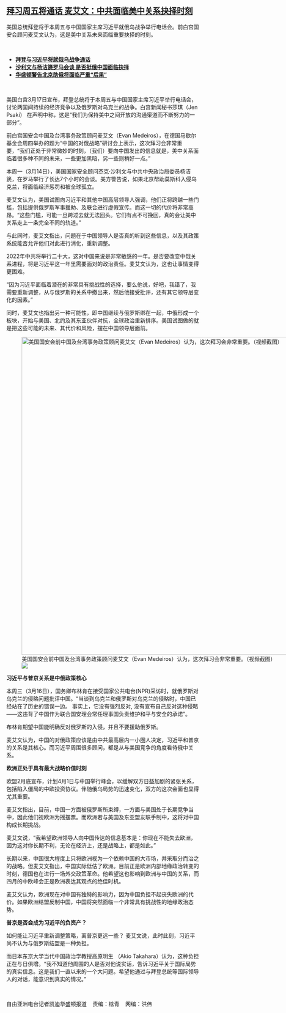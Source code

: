 <!--1647551353000-->
[拜习周五将通话   麦艾文：中共面临美中关系抉择时刻](https://www.rfa.org/mandarin/yataibaodao/junshiwaijiao/kw-03172022105405.html)
------

<p>美国总统拜登将于本周五<span>与中国国家主席习近平就俄乌战争举行电话会。前白宫国安会顾问麦艾文认为，这是美中关系未来面临重要抉择的时刻。</span></p><p><br/></p><ul><li><a href="https://www.rfa.org/mandarin/Xinwen/1-03172022104850.html"><strong>拜登与习近平将就俄乌战争通话</strong></a></li><li><a href="https://www.rfa.org/mandarin/yataibaodao/junshiwaijiao/ql2-03142022074238.html"><strong>沙利文与杨洁篪罗马会谈 是否挺俄中国面临抉择</strong></a></li><li><strong><a href="https://www.rfa.org/mandarin/Xinwen/6-03132022130951.html">华盛顿警告北京助俄将面临严重“后果”</a></strong></li></ul><p><br/></p><p>美国白宫3月<span>17</span><span>日宣布，拜登总统将于本周五与中国国家主席习近平举行电话会，讨论两国间持续的经济竞争以及俄罗斯对乌克兰的战争。白宫新闻秘书莎琪（</span><span>Jen Psaki</span><span>）</span><span> </span><span>在声明中称，这是“我们为保持美中之间开放的沟通渠道而不断努力的一部分”。</span></p><p><span>前白宫国安会中国及台湾事务政策顾问麦艾文（</span><span>Evan Medeiros</span><span>），在德国马歇尔基金会周四举办的题为“中国的对俄战略”研讨会上表示，这次拜习会非常重要，“我们正处于非常微妙的时刻，（我们）要向中国发出的信息就是，美中关系面临着很多种不同的未来，一些更加黑暗，另一些则稍好一点。”</span></p><p><span>本周一（</span><span>3</span><span>月</span><span>14</span><span>日），美国国家安全顾问杰克·沙利文与中共中央政治局委员杨洁篪，在罗马举行了长达</span><span>7</span><span>个小时的会谈。美方警告说，如果北京帮助莫斯科入侵乌克兰，将面临经济惩罚和被全球孤立。</span></p><p><span>麦艾文认为，美国试图向习近平和其他中国高层领导人强调，他们正将跨越一些门槛，包括提供俄罗斯军事援助、及联合进行虚假宣传。而这一切的代价将非常高昂。“这些门槛，可能一旦跨过去就无法回头。它们有点不可挽回，真的会让美中关系走上一条完全不同的轨道。”</span></p><p><span>与此同时，麦艾文指出，问题在于中国领导人是否真的听到这些信息，以及其政策系统能否允许他们对此进行消化，重新调整。</span></p><p><span>2022</span><span>年中共将举行二十大，这对中国来说是非常敏感的一年。是否要改变中俄关系进程，将是习近平这一年里需要面对的政治责任。麦艾文认为，这也让事情变得更困难。</span></p><p><span>“因为习近平面临着潜在的非常具有挑战性的选择，要么他说，好吧，我错了，我需要重新调整，从与俄罗斯的关系中撤出来，然后他接受批评，还有其它领导层变化的因素。”</span></p><p><span>同时，麦艾文也指出另一种可能性，即中国继续与俄罗斯绑在一起，中俄形成一个板块，开始与美国、北约及其东亚伙伴对抗，全球政治重新排序。美国试图做的就是把这些可能的未来、其代价和风险，摆在中国领导层面前。</span></p><p><span><figure class="image-richtext image-inline captioned" style="width:1176px;"><img alt="美国国安会前中国及台湾事务政策顾问麦艾文（Evan Medeiros）认为，这次拜习会非常重要。（视频截图）" height="832" src="https://www.rfa.org/mandarin/yataibaodao/junshiwaijiao/kw-03172022105405.html/kw0311.png/@@images/16e9f4d8-2bf5-4b3a-b305-bedf55bb1742.png" title="kw0311.png" width="1176"/><figcaption class="image-caption">美国国安会前中国及台湾事务政策顾问麦艾文（Evan Medeiros）认为，这次拜习会非常重要。（视频截图）</figcaption><small></small><div id="zoomattribute"><a data-caption="美国国安会前中国及台湾事务政策顾问麦艾文（Evan Medeiros）认为，这次拜习会非常重要。（视频截图）" data-fancybox="" href="https://www.rfa.org/mandarin/yataibaodao/junshiwaijiao/kw-03172022105405.html/kw0311.png" id="single_image" title="美国国安会前中国及台湾事务政策顾问麦艾文（Evan Medeiros）认为，这次拜习会非常重要。（视频截图）"><img src="/++plone++rfa-resources/img/icon-zoom.png"/></a></div></figure></span></p><p><strong>习近平与普京关系是中俄政策核心</strong></p><p><span>本周三（</span><span>3</span><span>月</span><span>16</span><span>日），国务卿布林肯在接受国家公共电台</span><span>(NPR)</span><span>采访时，就俄罗斯对乌克兰的侵略问题批评中国。“当谈到乌克兰和俄罗斯对乌克兰的侵略时，中国已经站在了历史的错误一边。</span><span> <span>事实上，它没有强烈反对</span></span><span>, </span><span>没有宣布自己反对这种侵略——这违背了中国作为联合国安理会常任理事国负责维护和平与安全的承诺”。</span></p><p><span>布林肯期望中国能明确反对俄罗斯的入侵，并且不要援助俄罗斯。</span></p><p><span>麦艾文认为，中国的对俄政策应该是由中共最高层内一小圈人决定，习近平和普京的关系是其核心。而习近平周围很多顾问，都是从与美国竞争的角度看待俄中关系。</span></p><p><strong>欧洲正处于具有最大战略价值时刻</strong></p><p><span>欧盟</span><span>2</span><span>月底宣布，计划</span><span>4</span><span>月</span><span>1</span><span>日与中国举行峰会，以缓解双方日益加剧的紧张关系，包括陷入僵局的中欧投资协议。伴随俄乌局势的迅速变化，双方的这次会面也显得尤其重要。</span></p><p><span>麦艾文指出，目前，中国一方面被俄罗斯所束缚，一方面与美国处于长期竞争当中，因此他们视欧洲为摇摆票。而欧洲若与美国及东亚盟友联手制中，这将对中国构成长期挑战。</span></p><p><span>麦艾文说，“我希望欧洲领导人向中国传达的信息基本是：你现在不能失去欧洲，因为这对你长期不利，无论在经济上，还是战略上，都是如此。”</span></p><p><span>长期以来，中国很大程度上只将欧洲视为一个依赖中国的大市场，并采取分而治之的战略。但麦艾文指出，中国实际低估了欧洲。目前正是欧洲内部地缘政治转变的时刻，德国也在进行一场外交政策革命。他希望这也影响到欧洲与中国的关系，而四月的中欧峰会正是欧洲表达其观点的绝佳时机。</span></p><p><span>麦艾文认为，欧洲现在对中国有独特的影响力，因为中国负担不起丧失欧洲的代价。如果欧洲结盟反制中国，中国将突然面临一个非常具有挑战性的地缘政治态势。</span></p><p><strong>普京是否会成为习近平的负资产？</strong></p><p><span>如何能让习近平重新调整策略，离普京更远一些？</span><span> </span><span>麦艾文说，此时此刻，习近平尚不认为与俄罗斯结盟是一种负担。</span></p><p><span>而日本东京大学当代中国政治学教授高原明生</span><span> </span><span>（</span><span>Akio Takahara</span><span>）认为，这种负担正在与日俱增。“我不知道他周围的人是否对他说实话，告诉习近平关于国际局势的真实信息。这是我们一直以来的一个大问题。希望他通过与拜登总统等国际领导人的对话，能意识到真实的情况。”</span></p><p><br/></p><p><span>自由亚洲电台记者凯迪</span><span>华盛顿报道    责编：梒青    网编：洪伟<br/></span></p>
